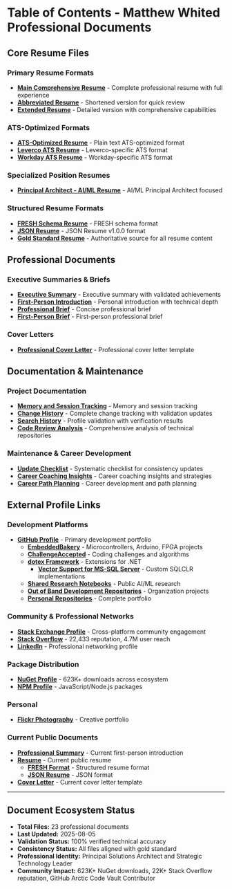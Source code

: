 # Table of Contents - Matthew Whited Professional Documents

## Core Resume Files

### Primary Resume Formats
- **[Main Comprehensive Resume](MatthewWhited-Resume.md)** - Complete professional resume with full experience
- **[Abbreviated Resume](MatthewWhited-ResumeAbbreviated.md)** - Shortened version for quick review
- **[Extended Resume](MatthewWhited-ResumeExtended.md)** - Detailed version with comprehensive capabilities

### ATS-Optimized Formats
- **[ATS-Optimized Resume](MatthewWhited-ResumeATS.txt)** - Plain text ATS-optimized format
- **[Leverco ATS Resume](MatthewWhited-Resume-ATS-leverco.md)** - Leverco-specific ATS format
- **[Workday ATS Resume](MatthewWhited-Resume-ATS-workday.md)** - Workday-specific ATS format

### Specialized Position Resumes
- **[Principal Architect - AI/ML Resume](MatthewWhited-Resume-PrincipalArchitectAI-ML.md)** - AI/ML Principal Architect focused

### Structured Resume Formats
- **[FRESH Schema Resume](ZZ_MatthewWhited-Resume-FRESH.yaml)** - FRESH schema format
- **[JSON Resume](ZZ_MatthewWhited-Resume-JsonResume.json)** - JSON Resume v1.0.0 format
- **[Gold Standard Resume](ZZ_MatthewWhited-Resume-GoldStandard.md)** - Authoritative source for all resume content

## Professional Documents

### Executive Summaries & Briefs
- **[Executive Summary](AAB_MatthewWhited-Summary.md)** - Executive summary with validated achievements
- **[First-Person Introduction](AAB_MatthewWhited-FirstPerson.md)** - Personal introduction with technical depth
- **[Professional Brief](_MatthewWhited-Brief.md)** - Concise professional brief
- **[First-Person Brief](_MatthewWhited-Brief-FirstPerson.md)** - First-person professional brief

### Cover Letters
- **[Professional Cover Letter](ZA_MatthewWhited-CoverLetter.md)** - Professional cover letter template

## Documentation & Maintenance

### Project Documentation
- **[Memory and Session Tracking](ZZZ_CLAUDE.md)** - Memory and session tracking
- **[Change History](ZZZ_CHANGE_HISTORY.md)** - Complete change tracking with validation updates
- **[Search History](ZZZ_SEARCH_HISTORY.md)** - Profile validation with verification results
- **[Code Review Analysis](ZZZ_CODE_REVIEW.md)** - Comprehensive analysis of technical repositories

### Maintenance & Career Development
- **[Update Checklist](ZZZ_UPDATE_ALL.md)** - Systematic checklist for consistency updates
- **[Career Coaching Insights](ZZZ_CAREER_COACH.md)** - Career coaching insights and strategies
- **[Career Path Planning](ZZZ_CAREER_PATH.md)** - Career development and path planning

## External Profile Links

### Development Platforms
- **[GitHub Profile](https://github.com/mwwhited)** - Primary development portfolio
  - **[EmbeddedBakery](https://github.com/mwwhited/EmbeddedBakery)** - Microcontrollers, Arduino, FPGA projects
  - **[ChallengeAccepted](https://github.com/mwwhited-forks/ChallengeAccepted)** - Coding challenges and algorithms
  - **[dotex Framework](https://github.com/OutOfBandDevelopment/dotex)** - Extensions for .NET
    - **[Vector Support for MS-SQL Server](https://github.com/OutOfBandDevelopment/dotex/tree/main/src/Extensions/OoBDev.Data.Vectors)** - Custom SQLCLR implementations
  - **[Shared Research Notebooks](https://github.com/mwwhited-notes/shared)** - Public AI/ML research
  - **[Out of Band Development Repositories](https://github.com/orgs/OutOfBandDevelopment/repositories)** - Organization projects
  - **[Personal Repositories](https://github.com/mwwhited?tab=repositories)** - Complete portfolio

### Community & Professional Networks
- **[Stack Exchange Profile](https://stackexchange.com/users/32329/matthew-whited)** - Cross-platform community engagement
- **[Stack Overflow](http://stackoverflow.com/users/89586/matthew-whited)** - 22,433 reputation, 4.7M user reach
- **[LinkedIn](https://www.linkedin.com/in/mwwhited/)** - Professional networking profile

### Package Distribution
- **[NuGet Profile](https://www.nuget.org/profiles/mwwhited/)** - 623K+ downloads across ecosystem
- **[NPM Profile](https://www.npmjs.com/~mwwhited)** - JavaScript/Node.js packages

### Personal
- **[Flickr Photography](http://www.flickr.com/photos/mwwhited/)** - Creative portfolio

### Current Public Documents
- **[Professional Summary](https://gist.github.com/mwwhited/a40bb3f3069cee86bedfdeccd4aff872#file-aab_matthewwhited-firstperson-md)** - Current first-person introduction
- **[Resume](https://gist.github.com/mwwhited/a40bb3f3069cee86bedfdeccd4aff872#file-matthewwhited-resume-md)** - Current public resume
  - **[FRESH Format](https://gist.github.com/mwwhited/a40bb3f3069cee86bedfdeccd4aff872#file-zz_matthewwhited-resume-fresh-yaml)** - Structured resume format
  - **[JSON Resume](https://gist.github.com/mwwhited/a40bb3f3069cee86bedfdeccd4aff872#file-zz_matthewwhited-resume-jsonresume-json)** - JSON format
- **[Cover Letter](https://gist.github.com/mwwhited/a40bb3f3069cee86bedfdeccd4aff872#file-za_matthewwhited-coverletter-md)** - Current cover letter template

---

## Document Ecosystem Status
- **Total Files:** 23 professional documents
- **Last Updated:** 2025-08-05
- **Validation Status:** 100% verified technical accuracy
- **Consistency Status:** All files aligned with gold standard
- **Professional Identity:** Principal Solutions Architect and Strategic Technology Leader
- **Community Impact:** 623K+ NuGet downloads, 22K+ Stack Overflow reputation, GitHub Arctic Code Vault Contributor